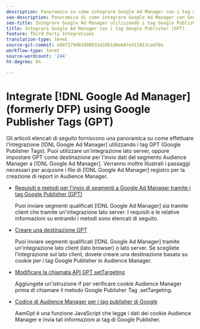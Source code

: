 ```yaml
---
description: Panoramica su come integrare Google Ad Manager con i tag Google Publisher (GPT).
seo-description: Panoramica di come integrare Google Ad Manager con Google Publisher Tags (GPT) nel Adobe Audience Manager  (AAM).
seo-title: Integrare Google Ad Manager utilizzando i tag Google Publisher (GPT) nel Adobe Audience Manager  (AAM)
title: Integrare Google Ad Manager con i tag Google Publisher (GPT)
feature: Third Party Integrations
translation-type: tm+mt
source-git-commit: e007279d81998031d2d61d0e68fe911813cadf8e
workflow-type: tm+mt
source-wordcount: '244'
ht-degree: 6%

---
```



# Integrate [!DNL Google Ad Manager] (formerly DFP) using Google Publisher Tags (GPT)

Gli articoli elencati di seguito forniscono una panoramica su come effettuare l&#39;integrazione [!DNL Google Ad Manager] utilizzando i tag GPT (Google Publisher Tags). Puoi utilizzare un&#39;integrazione lato server, oppure impostare GPT come destinazione per l&#39;invio  dati del segmento Audience Manager a [!DNL Google Ad Manager]. Verranno inoltre illustrati i passaggi necessari per acquisire i file di [!DNL Google Ad Manager] registro per la creazione di report in  Audience Manager.

* [Requisiti e metodi per l&#39;invio di segmenti a Google Ad Manager tramite i tag Google Publisher (GPT)](/help/using/integration/gpt-aam-destination/gpt-aam-requirements.md)

   Puoi inviare segmenti qualificati [!DNL Google Ad Manager] sia tramite client che tramite un&#39;integrazione lato server. I requisiti e le relative informazioni su entrambi i metodi sono elencati di seguito.

* [Creare una destinazione GPT](/help/using/integration/gpt-aam-destination/gpt-aam-create-destination.md)

   Puoi inviare segmenti qualificati [!DNL Google Ad Manager] tramite un&#39;integrazione lato client (lato browser) o lato server. Se scegliete l’integrazione sul lato client, dovete creare una destinazione basata su cookie per i tag Google Publisher in  Audience Manager.

* [Modificare la chiamata API GPT setTargeting](/help/using/integration/gpt-aam-destination/gpt-aam-modify-api.md)

   Aggiungete un&#39;istruzione if per verificare  cookie Audience Manager prima di chiamare il metodo Google Publisher Tag .setTargeting.

* [Codice di Audience Manager per i tag publisher di Google](/help/using/integration/gpt-aam-destination/gpt-aam-aamgpt-code.md)

   AamGpt è una funzione JavaScript che legge  i dati dei cookie Audience Manager e invia tali informazioni ai tag di Google Publisher.
